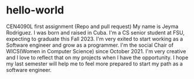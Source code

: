 # hello-world
CEN4090L first assignment (Repo and pull request)
My name is Jeyma Rodriguez. I was born and raised in Cuba. I'm a CS senior student at FSU, expecting to graduate this Fall 2023. I'm very exited to start working as a Software engineer and grow as a programmer. I'm the social Chair of WICS(Women in Computer Science) since October 2021. I'm very creative and I love to reflect that on my projects when I have the opportunity. I hope my last semester will help me to feel more prepared to start my path as a software engineer.
